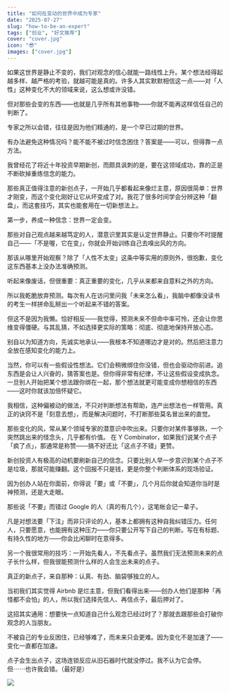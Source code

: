 ```yaml
---
title: "如何在变动的世界中成为专家"
date: "2025-07-27"
slug: "how-to-be-an-expert"
tags: ["创业", "好文推荐"]
cover: "cover.jpg"
icon: "😎"
images: ["cover.jpg"]
---
```

如果这世界是静止不变的，我们对观念的信心就能一路线性上升。某个想法经得起越多样、越严格的考验，就越可能是真的。许多人其实默默相信这一点——对「人性」这种变化不大的领域来说，这么想或许没错。



但对那些会变的东西——也就是几乎所有其他事物——你就不能再这样信任自己的判断了。



专家之所以会错，往往是因为他们精通的，是一个早已过期的世界。



有办法避免这种情况吗？能不能不被过时信念困住？答案是——可以，但得靠一点方法。



我曾经花了将近十年投资早期新创，而颇具讽刺的是，要在这领域成功，靠的正是不断砍掉重练信念的能力。



那些真正值得注意的新创点子，一开始几乎都看起来像烂主意，原因很简单：世界才刚变，而这个变化刚好让它从坏变成了对。我花了很多时间学会分辨这种「翻盘」，而这套技巧，其实也能套用在一切新想法上。



第一步，养成一种信念：世界一定会变。



那些对自己观点越来越笃定的人，潜意识里其实是认定世界静止。只要你不时提醒自己——「不是喔，它在变」，你就会开始训练自己去嗅出风的方向。



那该从哪里开始观察？除了「人性不太变」这条中等实用的原则外，很抱歉，变化这东西基本上没办法准确预测。



听起来像废话，但很重要：真正重要的变化，几乎从来都来自意料之外的方向。



所以我乾脆放弃预测。每次有人在访问里问我「未来怎么看」，我脑中都像没读书的考生一样拼命乱掰出一个听起来不错的答案。



但这不是因为我懒。恰好相反——我觉得，预测未来不但命中率可怜，还会让你思维变得僵硬。与其乱猜，不如选择更实际的策略：彻底、彻底地保持开放心态。



别自以为知道方向，先诚实地承认——我根本不知道哪边才是对的。然后把注意力全放在感知变化的能力上。



当然，你可以有一些假设性想法。它们会稍微绑住你没错，但也会驱动你前进。追东西是会让人兴奋的，猜答案也是。但你得非常有纪律，不让这些假设变成执念。
一旦别人开始把某个想法跟你绑在一起，那个想法就更可能变成你想相信的东西——这时你就该加倍怀疑它。



我相信，这种偏被动的做法，不只对判断想法有帮助，连产出想法也一样管用。真正的诀窍不是「刻意去想」，而是解决问题时，不打断那些莫名冒出来的直觉。



那些变化的风，常从某个领域专家的潜意识中吹出来。只要你对某件事够熟，一个突然跳出来的怪念头，几乎都有价值。
在 Y Combinator，如果我们说某个点子「疯了点」，那通常是称赞——搞不好还比「这点子不错」更赞。



新创投资人有极高的动机要刷新自己的信念。只要比别人早一步意识到某个点子不是垃圾，那就可能赚翻。这个回报不只是钱，更是你整个判断体系的现场验证。



因为创办人站在你面前，你得说「要」或「不要」，几个月后你就会知道你当时是神预测，还是大走眼。



那些说「不要」而错过 Google 的人（真的有几个），这笔帐会记一辈子。



凡是对想法要「下注」而非只评论的人，基本上都拥有这种自我纠错压力。任何人，只要愿意，也能拥有这种压力——你只要公开写下自己的判断。写在有标题、有持久性的地方——你会比闲聊时在意得多。



另一个我很常用的技巧：一开始先看人，不先看点子。虽然我们无法预测未来的点子长什么样，但我很能预测什么样的人会生出未来的点子。



真正的新点子，来自那种：认真、有劲、脑袋够独立的人。



当初我们其实觉得 Airbnb 是烂主意，但我们看得出来——创办人他们是那种「再怪都不会怕」的人，所以我们选择先信人、再信点子，最后押对了。



这招其实通用：想要快一点知道自己什么观念已经过时了？那就去跟那些会打破你观念的人当朋友。



不被自己的专业反困住，已经够难了，而未来只会更难。因为变化不是加速了——变化一直都在加速。



点子会生出点子，这场连锁反应从旧石器时代就没停过。我不认为它会停。
但⋯⋯也许我会错。（最好是）




![](https://prod-files-secure.s3.us-west-2.amazonaws.com/112d0858-5090-4d34-a606-b75eb8d65fd2/46476355-9cf3-4e99-9b7a-3531bc426380/1000202064.png?X-Amz-Algorithm=AWS4-HMAC-SHA256&X-Amz-Content-Sha256=UNSIGNED-PAYLOAD&X-Amz-Credential=ASIAZI2LB466VQQS2WI2%2F20251015%2Fus-west-2%2Fs3%2Faws4_request&X-Amz-Date=20251015T103935Z&X-Amz-Expires=3600&X-Amz-Security-Token=IQoJb3JpZ2luX2VjEMr%2F%2F%2F%2F%2F%2F%2F%2F%2F%2FwEaCXVzLXdlc3QtMiJIMEYCIQCkkMlhhKzNo4Da57kevRDLbxUU9697INrhsnlZi2DbEgIhAJ9vk8AnNfSdwe5GXU87wXRB20nxEHnPQx8bMmIrUfsRKv8DCHMQABoMNjM3NDIzMTgzODA1IgwLpyN8EEVmsmznC0sq3ANwbgApSRzvoWMAr0gHNyq2h%2F674e8VDYc7tR8QdZ86LuwQos48R143liE0tuK0yPNwJ8rZNguyy00w%2FEsjs9GXXH2IcfEpYjmXquFSeZNseR38dD1KFJ7aSil%2F%2FVUw5FFEOhxsQJWnCTB6IGObGieS2%2FxQAWoIB8fBbbnLF3JFoBDsQjqQ2h8%2FGBek9ayUi6TggyBuOddeDWHGzptBZZj2SD5jcAz4R47kXOmhcOBj6cxQnAtLHs8msaIAQXy33Q6u8eDdwqFEDdYFipotvv%2Fc0A1Cjb3Ud00auplxgaW0ESTR64h98ZOlsGNtSmwfHozQ4EJsz8rlrYS80hJ%2B5OEq2pHBnmUU%2FXnJcPdcMqRS0IQB9Jytg5XBpDlSQ%2B8gaqxKTZq1%2FC4opMiPHSv12sCWu%2BMi9LFoCwzUIFMF9oYBb62pGP56eQ5TXEbNjQXSOo2zkQUH0oGq%2BLxsfsylsKQosG2EAFO33lWIwSYb863ABeJLJGjfx1oIMfo%2FtO6MZE9whZNf17TzJwuJqPbGkQLocciM8Fo1kEm1lJtuZZVaunCiBmN%2BJzFsOczxa8wwn%2B1XCrnn6rt4I77FMCOoYXUgVEYOH%2Bz2%2B57hi2yTYNqGgFAXk2GuXqDz9xhNtDCZ0r3HBjqkATZAD3aQjuqukTY71MJjyb3OXLtYn1hdtGPZRHh335d7QJJnW3ljDPTagzSK0LtUcf60BnIc5MwN0vR4okH64jIllei1P5QIA%2BB74W56lhtMl2DSmge3w3ok%2FRihHWCt0yH2J63uck9Km3RYA44o29wDyZdkM5Rmh9DmplFCczWd5WIpiuYmI%2BHTsBmqRlj8q4HZDt5UNE8Gx1qSMNjzfHPnRLUf&X-Amz-Signature=c6f5264e79ef031c7841e23845cb1ad97f3b1343745e99e41809059d947a39a4&X-Amz-SignedHeaders=host&x-amz-checksum-mode=ENABLED&x-id=GetObject)

